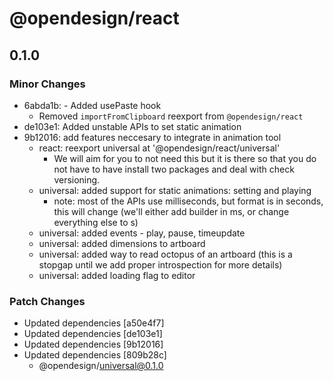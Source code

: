 # @opendesign/react

## 0.1.0

### Minor Changes

- 6abda1b: - Added usePaste hook
  - Removed `importFromClipboard` reexport from `@opendesign/react`
- de103e1: Added unstable APIs to set static animation
- 9b12016: add features neccesary to integrate in animation tool
  - react: reexport universal at '@opendesign/react/universal'
    - We will aim for you to not need this but it is there so that you do not
      have to have install two packages and deal with check versioning.
  - universal: added support for static animations: setting and playing
    - note: most of the APIs use milliseconds, but format is in seconds, this
      will change (we'll either add builder in ms, or change everything else to s)
  - universal: added events - play, pause, timeupdate
  - universal: added dimensions to artboard
  - universal: added way to read octopus of an artboard (this is a stopgap until we
    add proper introspection for more details)
  - universal: added loading flag to editor

### Patch Changes

- Updated dependencies [a50e4f7]
- Updated dependencies [de103e1]
- Updated dependencies [9b12016]
- Updated dependencies [809b28c]
  - @opendesign/universal@0.1.0
